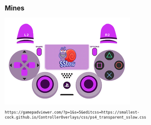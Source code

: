 ## Mines

<img src="../../../images/SSLow_ps4.png" width=400>

```
https://gamepadviewer.com/?p=1&s=5&editcss=https://smallest-cock.github.io/ControllerOverlays/css/ps4_transparent_sslow.css
```